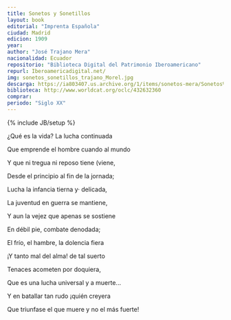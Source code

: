 ```yaml
---
title: Sonetos y Sonetillos
layout: book
editorial: "Imprenta Española"
ciudad: Madrid
edicion: 1909
year:
author: "José Trajano Mera"
nacionalidad: Ecuador
repositorio: "Biblioteca Digital del Patrimonio Iberoamericano"
repurl: Iberoamericadigital.net/
img: sonetos_sonetillos_trajano_Morel.jpg
descarga: https://ia803407.us.archive.org/1/items/sonetos-mera/Sonetos%20-%20Mera.pdf
biblioteca: http://www.worldcat.org/oclc/432632360
comprar: 
periodo: "Siglo XX"
---
```

{% include JB/setup %}

¿Qué es la vida? La lucha continuada 
 
Que emprende el hombre cuando al mundo 
 
Y que ni tregua ni reposo tiene (viene,
 
Desde el principio al fin de la jornada; 

 
Lucha la infancia tierna y· delicada, 
 
La juventud en guerra se mantiene, 
 
Y aun la vejez que apenas se sostiene 
 
En débil pie, combate denodada;
  
  
El frío, el hambre, la dolencia fiera 
 
¡Y tanto mal del alma! de tal suerto  
 
Tenaces acometen por doquiera, 
 
  
Que es una lucha universal y a muerte...
 
Y en batallar tan rudo ¡quién creyera
 
Que triunfase el que muere y no el más fuerte!
